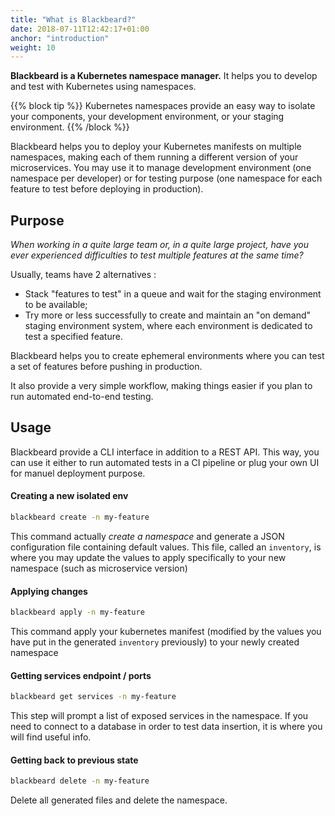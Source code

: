 ```yaml
---
title: "What is Blackbeard?"
date: 2018-07-11T12:42:17+01:00
anchor: "introduction"
weight: 10
---
```


**Blackbeard is a Kubernetes namespace manager.** It helps you to develop and test with Kubernetes using namespaces.

{{% block tip %}}
Kubernetes namespaces provide an easy way to isolate your components, your development environment, or your staging environment.
{{% /block %}}

Blackbeard helps you to deploy your Kubernetes manifests on multiple namespaces, making each of them running a different version of your microservices. You may use it to manage development environment (one namespace per developer) or for testing purpose (one namespace for each feature to test before deploying in production).

## Purpose

*When working in a quite large team or, in a quite large project, have you ever experienced difficulties to test multiple features at the same time?*

Usually, teams have 2 alternatives :

* Stack "features to test" in a queue and wait for the staging environment to be available;
* Try more or less successfully to create and maintain an "on demand" staging environment system, where each environment is dedicated to test a specified feature.

Blackbeard helps you to create ephemeral environments where you can test a set of features before pushing in production.

It also provide a very simple workflow, making things easier if you plan to run automated end-to-end testing.

## Usage

Blackbeard provide a CLI interface in addition to a REST API. This way, you can use it either to run automated tests in a CI pipeline or plug your own UI for manuel deployment purpose.

#### Creating a new isolated env

```sh
blackbeard create -n my-feature
```

This command actually *create a namespace* and generate a JSON configuration file containing default values. This file, called an `inventory`, is where you may update the values to apply specifically to your new namespace (such as microservice version)

#### Applying changes

```sh
blackbeard apply -n my-feature
```

This command apply your kubernetes manifest (modified by the values you have put in the generated `inventory` previously) to your newly created namespace

#### Getting services endpoint / ports

```sh
blackbeard get services -n my-feature
```

This step will prompt a list of exposed services in the namespace. If you need to connect to a database in order to test data insertion, it is where you will find useful info.

#### Getting back to previous state

```sh
blackbeard delete -n my-feature
```

Delete all generated files and delete the namespace.